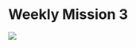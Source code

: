 # Weekly Mission 3

<img src="https://user-images.githubusercontent.com/17634377/163835009-edbe80aa-55ac-45e3-8c89-ae846db25b9d.png">
